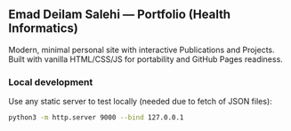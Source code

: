 ## Emad Deilam Salehi — Portfolio (Health Informatics)

Modern, minimal personal site with interactive Publications and Projects. Built with vanilla HTML/CSS/JS for portability and GitHub Pages readiness.

### Local development

Use any static server to test locally (needed due to fetch of JSON files):

```bash
python3 -m http.server 9000 --bind 127.0.0.1
```
